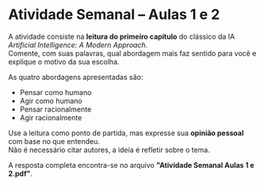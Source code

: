 # Atividade Semanal – Aulas 1 e 2

A atividade consiste na **leitura do primeiro capítulo** do clássico da IA *Artificial Intelligence: A Modern Approach*.  
Comente, com suas palavras, qual abordagem mais faz sentido para você e explique o motivo da sua escolha.  

As quatro abordagens apresentadas são:  
- Pensar como humano  
- Agir como humano  
- Pensar racionalmente  
- Agir racionalmente  

Use a leitura como ponto de partida, mas expresse sua **opinião pessoal** com base no que entendeu.  
Não é necessário citar autores, a ideia é refletir sobre o tema.

A resposta completa encontra-se no arquivo **"Atividade Semanal Aulas 1 e 2.pdf"**.
